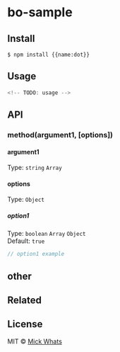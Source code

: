 # bo-sample <!-- TODO: badge -->

> <!-- TODO: Overview -->
<!-- TODO: description -->


## Install

```
$ npm install {{name:dot}}
```


## Usage

```js
<!-- TODO: usage -->
```

## API

<!-- repeat method start -->
### method(argument1, [options])

<!-- method description -->

#### argument1

Type: `string` `Array`

<!-- argument1 description -->


#### options

Type: `Object`

<!-- options description -->

<!-- options repeat start -->
##### option1

Type: `boolean` `Array` `Object`<br>
Default: `true`

<!-- option1 description -->

```js
// option1 example
```

<!-- repeat options end -->
<!-- repeat method end -->



## other


## Related

<!--
- [multimatch](https://github.com/sindresorhus/multimatch) - Match against a list instead of the filesystem
- [matcher](https://github.com/sindresorhus/matcher) - Simple wildcard matching
- [del](https://github.com/sindresorhus/del) - Delete files and directories
- [make-dir](https://github.com/sindresorhus/make-dir) - Make a directory and its parents if needed
-->


## License

MIT © [Mick Whats](https://github.com/mick-whats)
